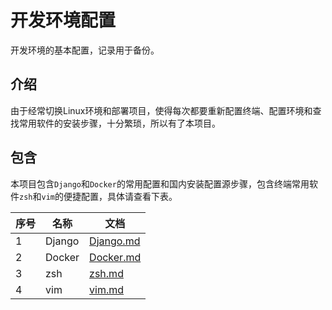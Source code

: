 # 开发环境配置

开发环境的基本配置，记录用于备份。

## 介绍

由于经常切换Linux环境和部署项目，使得每次都要重新配置终端、配置环境和查找常用软件的安装步骤，十分繁琐，所以有了本项目。

## 包含

本项目包含```Django```和```Docker```的常用配置和国内安装配置源步骤，包含终端常用软件```zsh```和```vim```的便捷配置，具体请查看下表。

|序号|名称|文档|
|-|-|-|
|1|Django|[Django.md](./project_enviroment/Django.md)|
|2|Docker|[Docker.md](./project_enviroment/Docker.md)|
|3|zsh|[zsh.md](./linux_enviroment/zsh.md)|
|4|vim|[vim.md](./linux_enviroment/vim.md)|
